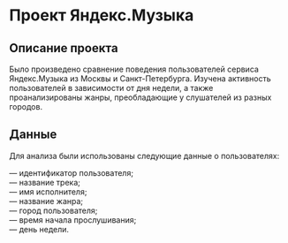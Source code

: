 # Проект Яндекс.Музыка

## Описание проекта

Было произведено сравнение поведения пользователей сервиса Яндекс.Музыка из Москвы и Санкт-Петербурга. Изучена активность пользователей в зависимости от дня недели, а также проанализированы жанры, преобладающие у слушателей из разных городов.

## Данные

Для анализа были использованы следующие данные о пользователях:

— идентификатор пользователя;  
— название трека;  
— имя исполнителя;  
— название жанра;  
— город пользователя;  
— время начала прослушивания;  
— день недели.  
